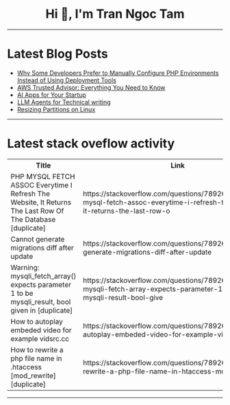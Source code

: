 <h1 align="center">Hi 👋, I'm Tran Ngoc Tam</h1>

---

# Latest Blog Posts 
<!-- BLOG-POST-LIST:START -->
- [Why Some Developers Prefer to Manually Configure PHP Environments Instead of Using Deployment Tools](https://dev.to/gitter4coding/why-some-developers-prefer-to-manually-configure-php-environments-instead-of-using-deployment-tools-2pco)
- [AWS Trusted Advisor: Everything You Need to Know](https://dev.to/supportfly/aws-trusted-advisor-everything-you-need-to-know-364l)
- [AI Apps for Your Startup](https://dev.to/quick_technologies_6a47a9/ai-apps-for-your-startup-1ap8)
- [LLM Agents for Technical writing](https://dev.to/ragavi_document360/llm-agents-for-technical-writing-4le7)
- [Resizing Partitions on Linux](https://dev.to/pgradot/resizing-partitions-on-linux-408o)
<!-- BLOG-POST-LIST:END -->

---

# Latest stack oveflow activity
<table>
  <tr><th>Title</th><th>Link</th></tr>
  <!-- STACKOVERFLOW:START --><tr><td>PHP MYSQL FETCH ASSOC Everytime I Refresh The Website, It Returns The Last Row Of The Database [duplicate]</td><td>https://stackoverflow.com/questions/78926932/php-mysql-fetch-assoc-everytime-i-refresh-the-website-it-returns-the-last-row-o</td></tr><tr><td>Cannot generate migrations diff after update</td><td>https://stackoverflow.com/questions/78926816/cannot-generate-migrations-diff-after-update</td></tr><tr><td>Warning: mysqli_fetch_array&lpar;&rpar; expects parameter 1 to be mysqli_result, bool given in [duplicate]</td><td>https://stackoverflow.com/questions/78926750/warning-mysqli-fetch-array-expects-parameter-1-to-be-mysqli-result-bool-give</td></tr><tr><td>How to autoplay embeded video for example vidsrc.cc</td><td>https://stackoverflow.com/questions/78926675/how-to-autoplay-embeded-video-for-example-vidsrc-cc</td></tr><tr><td>How to rewrite a php file name in .htaccess [mod_rewrite] [duplicate]</td><td>https://stackoverflow.com/questions/78926495/how-to-rewrite-a-php-file-name-in-htaccess-mod-rewrite</td></tr><!-- STACKOVERFLOW:END -->
</table>

---



